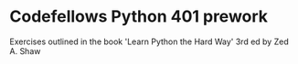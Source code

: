 # Codefellows Python 401 prework

Exercises outlined in the book 'Learn Python the Hard Way' 3rd ed by Zed A. Shaw
